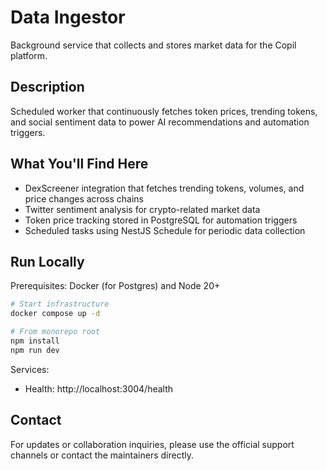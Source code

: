 # Data Ingestor

Background service that collects and stores market data for the Copil platform.

## Description

Scheduled worker that continuously fetches token prices, trending tokens, and social sentiment data to power AI recommendations and automation triggers.

## What You'll Find Here

- DexScreener integration that fetches trending tokens, volumes, and price changes across chains
- Twitter sentiment analysis for crypto-related market data
- Token price tracking stored in PostgreSQL for automation triggers
- Scheduled tasks using NestJS Schedule for periodic data collection

## Run Locally

Prerequisites: Docker (for Postgres) and Node 20+

```bash
# Start infrastructure
docker compose up -d

# From monorepo root
npm install
npm run dev
```

Services:
- Health: http://localhost:3004/health



## Contact

For updates or collaboration inquiries, please use the official support channels or contact the maintainers directly.
